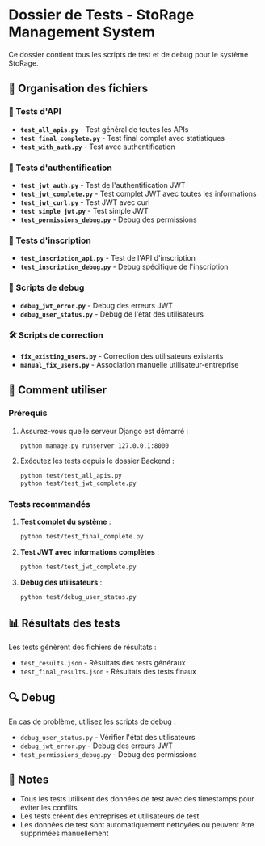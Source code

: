 # Dossier de Tests - StoRage Management System

Ce dossier contient tous les scripts de test et de debug pour le système StoRage.

## 📁 Organisation des fichiers

### 🧪 Tests d'API
- **`test_all_apis.py`** - Test général de toutes les APIs
- **`test_final_complete.py`** - Test final complet avec statistiques
- **`test_with_auth.py`** - Test avec authentification

### 🔐 Tests d'authentification
- **`test_jwt_auth.py`** - Test de l'authentification JWT
- **`test_jwt_complete.py`** - Test complet JWT avec toutes les informations
- **`test_jwt_curl.py`** - Test JWT avec curl
- **`test_simple_jwt.py`** - Test simple JWT
- **`test_permissions_debug.py`** - Debug des permissions

### 📝 Tests d'inscription
- **`test_inscription_api.py`** - Test de l'API d'inscription
- **`test_inscription_debug.py`** - Debug spécifique de l'inscription

### 🔧 Scripts de debug
- **`debug_jwt_error.py`** - Debug des erreurs JWT
- **`debug_user_status.py`** - Debug de l'état des utilisateurs

### 🛠️ Scripts de correction
- **`fix_existing_users.py`** - Correction des utilisateurs existants
- **`manual_fix_users.py`** - Association manuelle utilisateur-entreprise

## 🚀 Comment utiliser

### Prérequis
1. Assurez-vous que le serveur Django est démarré :
   ```bash
   python manage.py runserver 127.0.0.1:8000
   ```

2. Exécutez les tests depuis le dossier Backend :
   ```bash
   python test/test_all_apis.py
   python test/test_jwt_complete.py
   ```

### Tests recommandés

1. **Test complet du système** :
   ```bash
   python test/test_final_complete.py
   ```

2. **Test JWT avec informations complètes** :
   ```bash
   python test/test_jwt_complete.py
   ```

3. **Debug des utilisateurs** :
   ```bash
   python test/debug_user_status.py
   ```

## 📊 Résultats des tests

Les tests génèrent des fichiers de résultats :
- `test_results.json` - Résultats des tests généraux
- `test_final_results.json` - Résultats des tests finaux

## 🔍 Debug

En cas de problème, utilisez les scripts de debug :
- `debug_user_status.py` - Vérifier l'état des utilisateurs
- `debug_jwt_error.py` - Debug des erreurs JWT
- `test_permissions_debug.py` - Debug des permissions

## 📝 Notes

- Tous les tests utilisent des données de test avec des timestamps pour éviter les conflits
- Les tests créent des entreprises et utilisateurs de test
- Les données de test sont automatiquement nettoyées ou peuvent être supprimées manuellement

































